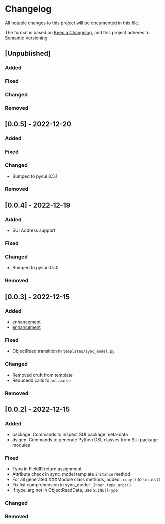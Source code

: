 # Changelog
All notable changes to this project will be documented in this file.

The format is based on [Keep a Changelog](https://keepachangelog.com/en/1.0.0/),
and this project adheres to [Semantic Versioning](https://semver.org/spec/v2.0.0.html).

## [Unpublished]

### Added

### Fixed

### Changed

### Removed

## [0.0.5] - 2022-12-20

### Added

### Fixed

### Changed
- Bumped to pysui 0.5.1

### Removed

## [0.0.4] - 2022-12-19

### Added
- SUI Address support

### Fixed

### Changed
- Bumped to pysui 0.5.0

### Removed


## [0.0.3] - 2022-12-15

### Added
- [enhancement](https://github.com/FrankC01/pysui_gadgets/issues/1)
- [enhancement](https://github.com/FrankC01/pysui_gadgets/issues/2)

### Fixed
- ObjectRead transition in `templates/sync_model.py`

### Changed
- Removed cruft from template
- Reducedd calls to `ast.parse`

### Removed

## [0.0.2] - 2022-12-15

### Added
- package: Commands to inspect SUI package meta-data
- dslgen: Commands to generate Python DSL classes from SUI package modules

### Fixed
- Typo in FieldIR return assignment
- Attribute check in sync_model template `instance` method
- For all generated XXXModule class methods, added `.copy()` to `locals()`
- Fix list comprehension in sync_model `_Inner.type_args()`
- If type_arg not in ObjectReadData, use `SuiNullType`

### Changed

### Removed
